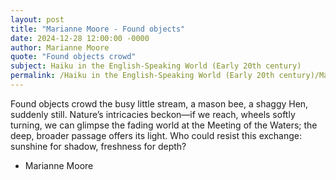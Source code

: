 ```yaml
---
layout: post
title: "Marianne Moore - Found objects"
date: 2024-12-28 12:00:00 -0000
author: Marianne Moore
quote: "Found objects crowd"
subject: Haiku in the English-Speaking World (Early 20th century)
permalink: /Haiku in the English-Speaking World (Early 20th century)/Marianne Moore/Marianne Moore - Found objects
---
```


Found objects crowd
   the busy little stream,
   a mason bee, a shaggy
   Hen, suddenly still.
   Nature’s intricacies
   beckon—if we reach,
   wheels softly turning,
   we can glimpse the fading
   world at the Meeting of the Waters; 
   the deep, broader passage
   offers its light.
   Who could resist this exchange:
   sunshine for shadow,
   freshness for depth?

- Marianne Moore

